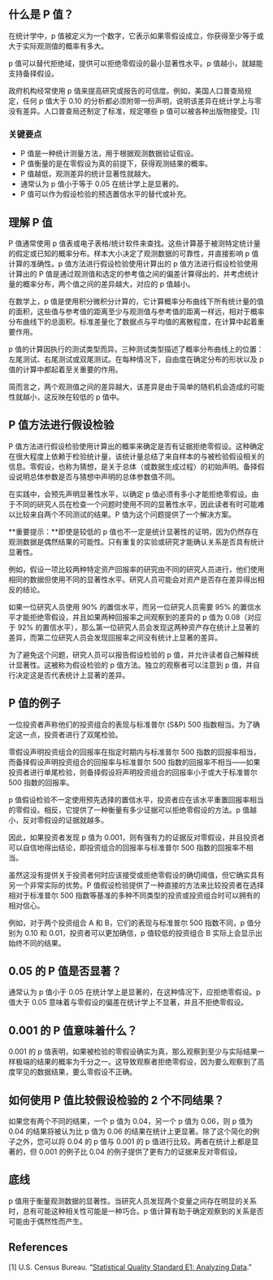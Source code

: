 ## 什么是 P 值？

在统计学中，p 值被定义为一个数字，它表示如果零假设成立，你获得至少等于或大于实际观测值的概率有多大。

p 值可以替代拒绝域，提供可以拒绝零假设的最小显著性水平。p 值越小，就越能支持备择假设。

政府机构经常使用 p 值来提高研究或报告的可信度。例如，美国人口普查局规定，任何 p 值大于 0.10 的分析都必须附带一份声明，说明该差异在统计学上与零没有差异。人口普查局还制定了标准，规定哪些 p 值可以被各种出版物接受。[1]

### 关键要点

- P 值是一种统计测量方法，用于根据观测数据验证假设。
- P 值衡量的是在零假设为真的前提下，获得观测结果的概率。
- P 值越低，观测差异的统计显著性就越大。
- 通常认为 p 值小于等于 0.05 在统计学上是显著的。
- P 值可以作为假设检验的预选置信水平的替代或补充。

## 理解 P 值

P 值通常使用 p 值表或电子表格/统计软件来查找。这些计算基于被测特定统计量的假定或已知的概率分布。样本大小决定了观测数据的可靠性，并直接影响 p 值计算的准确性。p 值方法进行假设检验使用计算出的 p 值方法进行假设检验使用计算出的 P 值是通过观测值和选定的参考值之间的偏差计算得出的，并考虑统计量的概率分布，两个值之间的差异越大，对应的 p 值越小。

在数学上，p 值是使用积分微积分计算的，它计算概率分布曲线下所有统计量的值的面积，这些值与参考值的距离至少与观测值与参考值的距离一样远，相对于概率分布曲线下的总面积。标准差量化了数据点与平均值的离散程度，在计算中起着重要作用。

p 值的计算因执行的测试类型而异。三种测试类型描述了概率分布曲线上的位置：左尾测试、右尾测试或双尾测试。在每种情况下，自由度在确定分布的形状以及 p 值的计算中都起着至关重要的作用。

简而言之，两个观测值之间的差异越大，该差异是由于简单的随机机会造成的可能性就越小，这反映在较低的 p 值中。

## P 值方法进行假设检验

P 值方法进行假设检验使用计算出的概率来确定是否有证据拒绝零假设。这种确定在很大程度上依赖于检验统计量，该统计量总结了来自样本的与被检验假设相关的信息。零假设，也称为猜想，是关于总体（或数据生成过程）的初始声明。备择假设说明总体参数是否与猜想中声明的总体参数值不同。

在实践中，会预先声明显著性水平，以确定 p 值必须有多小才能拒绝零假设。由于不同的研究人员在检查一个问题时使用不同的显著性水平，因此读者有时可能难以比较来自两个不同测试的结果。P 值为这个问题提供了一个解决方案。

**重要提示：**即使是较低的 p 值也不一定是统计显著性的证明，因为仍然存在观测数据是偶然结果的可能性。只有重复的实验或研究才能确认关系是否具有统计显著性。

例如，假设一项比较两种特定资产回报率的研究由不同的研究人员进行，他们使用相同的数据但使用不同的显著性水平。研究人员可能会对资产是否存在差异得出相反的结论。

如果一位研究人员使用 90% 的置信水平，而另一位研究人员需要 95% 的置信水平才能拒绝零假设，并且如果两种回报率之间观察到的差异的 p 值为 0.08（对应于 92% 的置信水平），那么第一位研究人员会发现这两种资产存在统计上显著的差异，而第二位研究人员会发现回报率之间没有统计上显著的差异。

为了避免这个问题，研究人员可以报告假设检验的 p 值，并允许读者自己解释统计显著性。这被称为假设检验的 p 值方法。独立的观察者可以注意到 p 值，并自行决定这是否代表统计上显著的差异。

## P 值的例子

一位投资者声称他们的投资组合的表现与标准普尔 (S&P) 500 指数相当。为了确定这一点，投资者进行了双尾检验。

零假设声明投资组合的回报率在指定时期内与标准普尔 500 指数的回报率相当，而备择假设声明投资组合的回报率与标准普尔 500 指数的回报率不相当——如果投资者进行单尾检验，则备择假设将声明投资组合的回报率小于或大于标准普尔 500 指数的回报率。

p 值假设检验不一定使用预先选择的置信水平，投资者应在该水平重置回报率相当的零假设。相反，它提供了一种衡量有多少证据可以拒绝零假设的方法。p 值越小，反对零假设的证据就越多。

因此，如果投资者发现 p 值为 0.001，则有强有力的证据反对零假设，并且投资者可以自信地得出结论，即投资组合的回报率与标准普尔 500 指数的回报率不相当。

虽然这没有提供关于投资者何时应该接受或拒绝零假设的确切阈值，但它确实具有另一个非常实际的优势。P 值假设检验提供了一种直接的方法来比较投资者在选择相对于标准普尔 500 指数等基准的多种不同类型的投资或投资组合时可以拥有的相对信心。

例如，对于两个投资组合 A 和 B，它们的表现与标准普尔 500 指数不同，p 值分别为 0.10 和 0.01，投资者可以更加确信，p 值较低的投资组合 B 实际上会显示出始终不同的结果。

## 0.05 的 P 值是否显著？

通常认为 p 值小于 0.05 在统计学上是显著的，在这种情况下，应拒绝零假设。p 值大于 0.05 意味着与零假设的偏差在统计学上不显著，并且不拒绝零假设。

## 0.001 的 P 值意味着什么？

0.001 的 p 值表明，如果被检验的零假设确实为真，那么观察到至少与实际结果一样极端的结果的概率为千分之一。这导致观察者拒绝零假设，因为要么观察到了高度罕见的数据结果，要么零假设不正确。

## 如何使用 P 值比较假设检验的 2 个不同结果？

如果您有两个不同的结果，一个 p 值为 0.04，另一个 p 值为 0.06，则 p 值为 0.04 的结果将被认为比 p 值为 0.06 的结果在统计上更显著。除了这个简化的例子之外，您可以将 0.04 的 p 值与 0.001 的 p 值进行比较。两者在统计上都是显著的，但 0.001 的例子比 0.04 的例子提供了更有力的证据来反对零假设。

## 底线

p 值用于衡量观测数据的显著性。当研究人员发现两个变量之间存在明显的关系时，总有可能这种相关性可能是一种巧合。p 值计算有助于确定观察到的关系是否可能由于偶然性而产生。

## References

[1] U.S. Census Bureau. “[Statistical Quality Standard E1: Analyzing Data](https://www.census.gov/about/policies/quality/standards/standarde1.html).”
